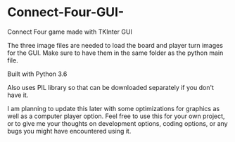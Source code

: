 # Connect-Four-GUI-
Connect Four game made with TKInter GUI

The three image files are needed to load the board and player turn images for the GUI. Make sure to have them in the same folder as the python main file.

Built with Python 3.6

Also uses PIL library so that can be downloaded separately if you don't have it.

I am planning to update this later with some optimizations for graphics as well as a computer player option.
Feel free to use this for your own project, or to give me your thoughts on development options, coding options, or any bugs you might have encountered using it.
